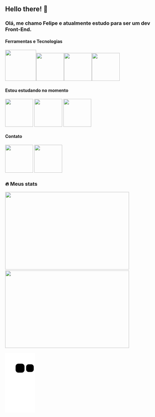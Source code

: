 ## Hello there!  👋

### Olá, me chamo Felipe e atualmente estudo para ser um dev Front-End.

#### Ferramentas e Tecnologias
<html>
<div>
   <img height="100" width="100" src="https://cdn.jsdelivr.net/gh/devicons/devicon/icons/git/git-original.svg" /><img  height="90" width="90" src="https://cdn.jsdelivr.net/gh/devicons/devicon/icons/javascript/javascript-original.svg" /><img height="90" width="90" src="https://cdn.jsdelivr.net/gh/devicons/devicon/icons/html5/html5-original-wordmark.svg" /><img height="90" width="90" src="https://cdn.jsdelivr.net/gh/devicons/devicon/icons/css3/css3-original.svg" />
</div>

#### Estou estudando no momento
   
<div>
   <img height="90" width="90" src="https://cdn.jsdelivr.net/gh/devicons/devicon/icons/react/react-original-wordmark.svg" />
   <img height="90" width="90" src="https://cdn.jsdelivr.net/gh/devicons/devicon/icons/redux/redux-original.svg" />
   <img height="90" width="90" src="https://cdn.jsdelivr.net/gh/devicons/devicon/icons/nextjs/nextjs-line.svg" />
</div>
   
#### Contato
   
<div>
  <a href="https://www.linkedin.com/in/felipepellizzon/" ><img height="90" width="90" src="https://cdn.jsdelivr.net/gh/devicons/devicon/icons/linkedin/linkedin-original.svg" /></a>
 <a href="https://www.instagram.com/felipealca"><img height="90" width="90" src="https://upload.wikimedia.org/wikipedia/commons/e/e7/Instagram_logo_2016.svg"></a> 
</div>   
   
### :fire: Meus stats  
   
<div> 
   <img height="250" width="400" src="https://github-readme-stats.vercel.app/api?username=felipepellizzon&show_icons=true&theme=radical">
   <img height="250" width="400" src="https://github-readme-stats.vercel.app/api/top-langs/?username=felipepellizzon&layout=compact">
   
</div>
   
</html>

   ![Snake animation](https://github.com/felipepellizzon/felipepellizzon/blob/output/github-contribution-grid-snake.svg)
